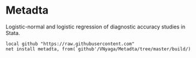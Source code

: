# Metadta
Logistic-normal and logistic regression of diagnostic accuracy studies in Stata.

```
local github "https://raw.githubusercontent.com"
net install metadta, from(`github'/VNyaga/Metadta/tree/master/build/)
```
